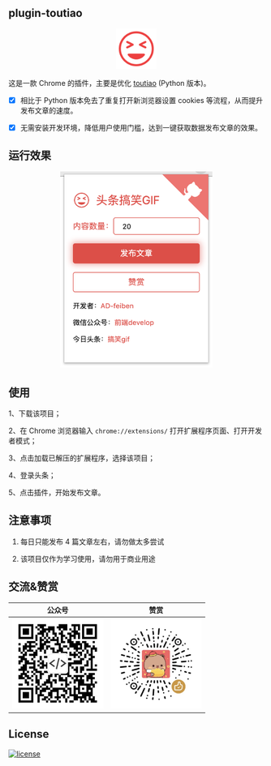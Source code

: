 ## plugin-toutiao

<p align="center">
  <img src="./static/img/icon.png" width="80px">
</p>

这是一款 Chrome 的插件，主要是优化 [toutiao](https://github.com/AD-feiben/toutiao) (Python 版本)。

- [x] 相比于 Python 版本免去了重复打开新浏览器设置 cookies 等流程，从而提升发布文章的速度。

- [x] 无需安装开发环境，降低用户使用门槛，达到一键获取数据发布文章的效果。

## 运行效果

<p align="center">
  <img alt="plugin-toutiao" src="./img/effect.png" width="300px">
</p>

## 使用

1、下载该项目；

2、在 Chrome 浏览器输入 `chrome://extensions/` 打开扩展程序页面、打开开发者模式；

3、点击加载已解压的扩展程序，选择该项目；

4、登录头条；

5、点击插件，开始发布文章。

## 注意事项

1. 每日只能发布 4 篇文章左右，请勿做太多尝试

2. 该项目仅作为学习使用，请勿用于商业用途

## 交流&赞赏

|公众号|赞赏|
|:-:|:-:|
|<img alt="前端develop" src="static/img/qrcode.jpg" width="180px">|<img alt="赞赏" src="static/img/reward.png" width="180px">|



## License

[![license](https://img.shields.io/github/license/ad-feiben/plugin-toutiao.svg)]()





